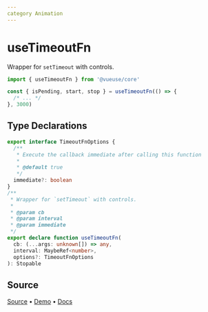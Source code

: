 ```yaml
---
category Animation
---
```


# useTimeoutFn

Wrapper for `setTimeout` with controls.

```js
import { useTimeoutFn } from '@vueuse/core'

const { isPending, start, stop } = useTimeoutFn(() => {
  /* ... */
}, 3000)
```


<!--FOOTER_STARTS-->
## Type Declarations

```typescript
export interface TimeoutFnOptions {
  /**
   * Execute the callback immediate after calling this function
   *
   * @default true
   */
  immediate?: boolean
}
/**
 * Wrapper for `setTimeout` with controls.
 *
 * @param cb
 * @param interval
 * @param immediate
 */
export declare function useTimeoutFn(
  cb: (...args: unknown[]) => any,
  interval: MaybeRef<number>,
  options?: TimeoutFnOptions
): Stopable
```

## Source

[Source](https://github.com/vueuse/vueuse/blob/main/packages/shared/useTimeoutFn/index.ts) • [Demo](https://github.com/vueuse/vueuse/blob/main/packages/shared/useTimeoutFn/demo.vue) • [Docs](https://github.com/vueuse/vueuse/blob/main/packages/shared/useTimeoutFn/index.md)


<!--FOOTER_ENDS-->
